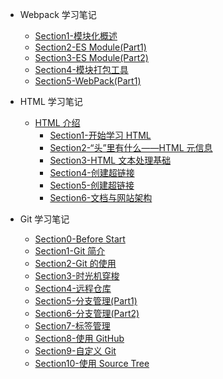 - Webpack 学习笔记

  - [Section1-模块化概述](learningNotes/webpackNotes/Section1)
  - [Section2-ES Module(Part1)](learningNotes/webpackNotes/Section2)
  - [Section3-ES Module(Part2)](learningNotes/webpackNotes/Section3)
  - [Section4-模块打包工具](learningNotes/webpackNotes/Section4)
  - [Section5-WebPack(Part1)](learningNotes/webpackNotes/Section5)

- HTML 学习笔记

  - [HTML 介绍](learningNotes/HTML介绍/)
    - [Section1-开始学习 HTML](learningNotes/htmlNotes/HTML介绍/Section1)
    - [Section2-“头”里有什么——HTML 元信息](learningNotes/htmlNotes/HTML介绍/Section2)
    - [Section3-HTML 文本处理基础](learningNotes/htmlNotes/HTML介绍/Section3)
    - [Section4-创建超链接](learningNotes/htmlNotes/HTML介绍/Section4)
    - [Section5-创建超链接](learningNotes/htmlNotes/HTML介绍/Section5)
    - [Section6-文档与网站架构](learningNotes/htmlNotes/HTML介绍/Section6)

- Git 学习笔记
  - [Section0-Before Start](learningNotes/gitNotes/Section0)
  - [Section1-Git 简介](learningNotes/gitNotes/Section1)
  - [Section2-Git 的使用](learningNotes/gitNotes/Section2)
  - [Section3-时光机穿梭](learningNotes/gitNotes/Section3)
  - [Section4-远程仓库](learningNotes/gitNotes/Section4)
  - [Section5-分支管理(Part1)](learningNotes/gitNotes/Section5)
  - [Section6-分支管理(Part2)](learningNotes/gitNotes/Section6)
  - [Section7-标签管理](learningNotes/gitNotes/Section7)
  - [Section8-使用 GitHub](learningNotes/gitNotes/Section8)
  - [Section9-自定义 Git](learningNotes/gitNotes/Section9)
  - [Section10-使用 Source Tree](learningNotes/gitNotes/Section10)
